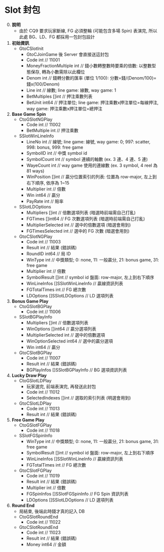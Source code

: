 Slot 封包
=========================
0. **說明**
	- 由於 CQ9 要求玩家斷線, FG 必須整輪 (可能包含多場 Spin) 表演完, 所以此處 BG、LD、FG 都採用一包封包設計
0. **初始資訊**
	- GtoCSlotInit
		- GtoCJoinGame 後 Server 會直接送這封包
		- Code int // 11001
		- MoneyFractionMultiple int   // 錢小數轉整數時要乘的倍數: 以整數型態保存, 轉為小數需除以此欄位
		- Denom                 int   // 錢轉分數的匯率 (單位 1/100): 分數=錢/(Denom/100)=錢x(100/Denom)
		- Line                  int   // 線數; line game: 線數, way game: 1
		- BetMultiples          []int // 押注乘數列表
		- BetUnit               int64 // 押注單位; line game: 押注乘數x押注單位=每線押注, way game: 押注乘數x押注單位=總押注
0. **Base Game Spin**
	- CtoGSlotNGPlay
		- Code int // 11002
		- BetMultiple int // 押注乘數
	- SSlotWinLineInfo
		- LineNo      int   // 線號; line game: 線號, way game: 0; 997: scatter, 998: bonus, 999: free game
		- SymbolID    int   // 中獎 symbol id
		- SymbolCount int   // symbol 連續的軸數 (ex. 3 連、4 連、5 連)
		- WayeCount   int   // way game 使用的連線數 (ex. 3 symbol, 4 reel 為 81 ways)
		- WinPosition []int // 贏分位置索引的列表: 位置為 row-major, 左上到右下順序, 依序為 1~15
		- Multiplier  int   // 倍數
		- Win         int64 // 贏分
		- PayRate     int   // 賠率
	- SSlotLDOptions
		- Multipliers   []int   // 倍數選項列表 (暗選時前端需自己打亂)
		- FGTimes       []int64 // FG 次數選項列表 (暗選時前端需自己打亂)
		- MultiplierSelected int // 選中的倍數選項 (暗選會用到)
		- FGTimesSelected int	// 選中的 FG 次數 (暗選會用到)
	- GtoCSlotNGPlay
		- Code int // 11003
		- Result       int                // 結果 (錯誤碼)
		- RoundID      int64              // 局 ID
		- WinType      int                // 中獎類型; 0: none, 11: 一般贏分, 21: bonus game, 31: free game
		- Multiplier   int                // 倍數
		- SymbolResult []int              // symbol id 盤面: row-major, 左上到右下順序
		- WinLineInfos []SSlotWinLineInfo // 贏線資訊列表
		- FGTotalTimes int               // FG 總次數
		- LDOptions    []SSlotLDOptions   // LD 選項列表
0. **Bonus Game Play**
	- CtoGSlotBGPlay
		- Code int // 11006
	- SSlotBGPlayInfo
		- Multipliers        []int   // 倍數選項列表
		- WinOptions         []int64 // 贏分選項列表
		- MultiplierSelected int     // 選中的倍數選項
		- WinOptionSelected  int64   // 選中的贏分選項
		- Win                int64   // 贏分
	- GtoCSlotBGPlay
		- Code int // 11007
		- Result      int               // 結果 (錯誤碼)
		- BGPlayInfos []SSlotBGPlayInfo // BG 選項資訊列表
0. **Lucky Draw Play**
	- CtoGSlotLDPlay
		- 玩家選完, 前端表演完, 再發送此封包
		- Code int // 11012
		- SelectedIndexes []int // 選取的索引列表 (明選會用到)
	- GtoCSlotLDPlay
		- Code int // 11013
		- Result        int     // 結果 (錯誤碼)
0. **Free Game Play**
	- CtoGSlotFGPlay
		- Code int // 11018
	- SSlotFGSpinInfo
		- WinType      int                // 中獎類型; 0: none, 11: 一般贏分, 21: bonus game, 31: free game
		- SymbolResult []int              // symbol id 盤面: row-major, 左上到右下順序
		- WinLineInfos []SSlotWinLineInfo // 贏線資訊列表
		- FGTotalTimes int               // FG 總次數
	- GtoCSlotFGPlay
		- Code int // 11019
		- Result       int                // 結果 (錯誤碼)
		- Multiplier   int               // 倍數
		- FGSpinInfos  []SSlotFGSpinInfo // FG Spin 資訊列表
		- LDOptions    []SSlotLDOptions   // LD 選項列表
0. **Round End**
	- 局結束, 後端此時錢才真的記入 DB
	- CtoGSlotRoundEnd
		- Code int // 11022
	- GtoCSlotRoundEnd
		- Code int // 11023
		- Result int   // 結果 (錯誤碼)
		- Money  int64 // 金額
